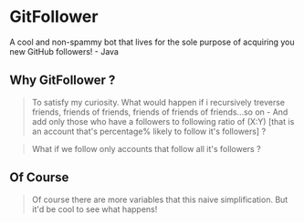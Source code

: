 # GitFollower
A cool and non-spammy bot that lives for the sole purpose of acquiring you new GitHub followers! - Java

## Why GitFollower ?
>To satisfy my curiosity. What would happen if i recursively treverse friends, friends of friends, friends of friends of friends...so on - And add only those who have a followers to following ratio of (X:Y) [that is an account that's percentage% likely to follow it's followers] ?

>What if we follow only accounts that follow all it's followers ? 

## Of Course
>Of course there are more variables that this naive simplification. But it'd be cool to see what happens!
